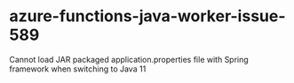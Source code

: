 # azure-functions-java-worker-issue-589
Cannot load JAR packaged application.properties file with Spring framework when switching to Java 11
